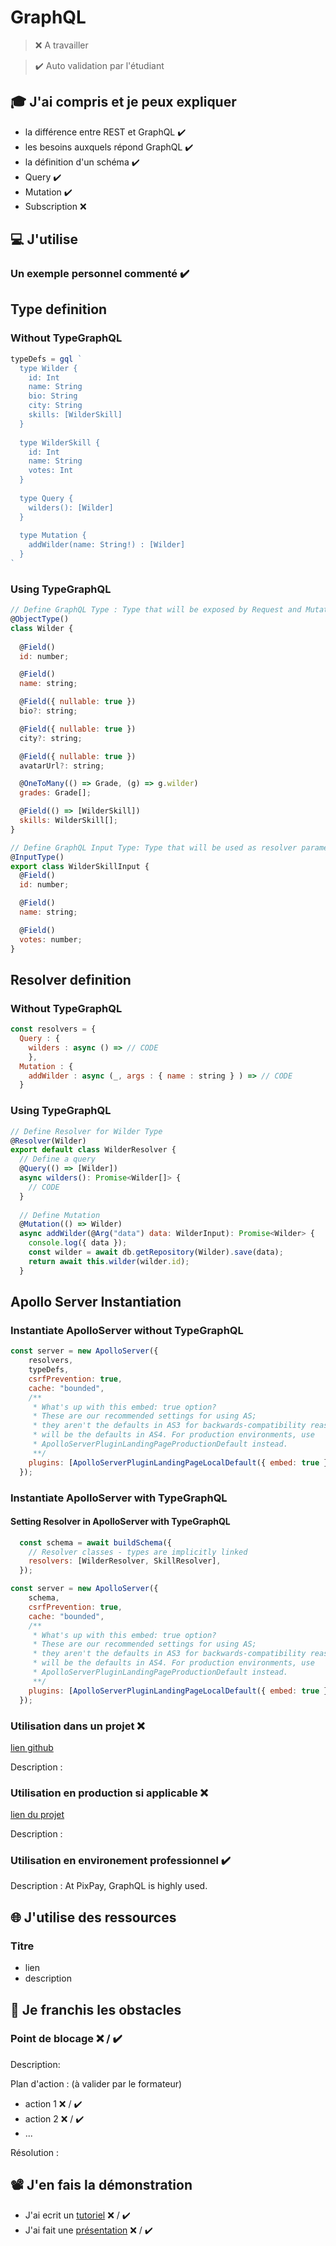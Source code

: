 # GraphQL

> ❌ A travailler

> ✔️ Auto validation par l'étudiant

## 🎓 J'ai compris et je peux expliquer

- la différence entre REST et GraphQL ✔️
- les besoins auxquels répond GraphQL ✔️
- la définition d'un schéma ✔️
- Query ✔️
- Mutation ✔️
- Subscription ❌

## 💻 J'utilise

### Un exemple personnel commenté ✔️

## Type definition
### Without TypeGraphQL
```javascript 
typeDefs = gql `
  type Wilder {
    id: Int
    name: String
    bio: String
    city: String
    skills: [WilderSkill]
  }
  
  type WilderSkill {
    id: Int
    name: String
    votes: Int
  }
  
  type Query {
    wilders(): [Wilder]
  }
  
  type Mutation {
    addWilder(name: String!) : [Wilder]
  }
`
```
### Using TypeGraphQL
```javascript
// Define GraphQL Type : Type that will be exposed by Request and Mutations
@ObjectType()
class Wilder {
  
  @Field()
  id: number;

  @Field()
  name: string;

  @Field({ nullable: true })
  bio?: string;

  @Field({ nullable: true })
  city?: string;

  @Field({ nullable: true })
  avatarUrl?: string;

  @OneToMany(() => Grade, (g) => g.wilder)
  grades: Grade[];

  @Field(() => [WilderSkill])
  skills: WilderSkill[];
}

// Define GraphQL Input Type: Type that will be used as resolver parameters
@InputType()
export class WilderSkillInput {
  @Field()
  id: number;

  @Field()
  name: string;

  @Field()
  votes: number;
}
```

## Resolver definition
### Without TypeGraphQL
```javascript
const resolvers = {
  Query : {
    wilders : async () => // CODE
    },
  Mutation : {
    addWilder : async (_, args : { name : string } ) => // CODE
  }
```

### Using TypeGraphQL
```javascript
// Define Resolver for Wilder Type
@Resolver(Wilder)
export default class WilderResolver {
  // Define a query
  @Query(() => [Wilder])
  async wilders(): Promise<Wilder[]> {
    // CODE
  }
  
  // Define Mutation
  @Mutation(() => Wilder)
  async addWilder(@Arg("data") data: WilderInput): Promise<Wilder> {
    console.log({ data });
    const wilder = await db.getRepository(Wilder).save(data);
    return await this.wilder(wilder.id);
  }
```

## Apollo Server Instantiation


### Instantiate ApolloServer without TypeGraphQL
```javascript
const server = new ApolloServer({
    resolvers,
    typeDefs,
    csrfPrevention: true,
    cache: "bounded",
    /**
     * What's up with this embed: true option?
     * These are our recommended settings for using AS;
     * they aren't the defaults in AS3 for backwards-compatibility reasons but
     * will be the defaults in AS4. For production environments, use
     * ApolloServerPluginLandingPageProductionDefault instead.
     **/
    plugins: [ApolloServerPluginLandingPageLocalDefault({ embed: true })],
  });
```

### Instantiate ApolloServer with TypeGraphQL

#### Setting Resolver in ApolloServer with TypeGraphQL
```javascript
  const schema = await buildSchema({
    // Resolver classes - types are implicitly linked
    resolvers: [WilderResolver, SkillResolver],
  });
```


```javascript
const server = new ApolloServer({
    schema,
    csrfPrevention: true,
    cache: "bounded",
    /**
     * What's up with this embed: true option?
     * These are our recommended settings for using AS;
     * they aren't the defaults in AS3 for backwards-compatibility reasons but
     * will be the defaults in AS4. For production environments, use
     * ApolloServerPluginLandingPageProductionDefault instead.
     **/
    plugins: [ApolloServerPluginLandingPageLocalDefault({ embed: true })],
  });
```

### Utilisation dans un projet ❌

[lien github](...)

Description :

### Utilisation en production si applicable ❌

[lien du projet](...)

Description :

### Utilisation en environement professionnel ✔️

Description : At PixPay, GraphQL is highly used.

## 🌐 J'utilise des ressources

### Titre

- lien
- description

## 🚧 Je franchis les obstacles

### Point de blocage ❌ / ✔️

Description:

Plan d'action : (à valider par le formateur)

- action 1 ❌ / ✔️
- action 2 ❌ / ✔️
- ...

Résolution :

## 📽️ J'en fais la démonstration

- J'ai ecrit un [tutoriel](...) ❌ / ✔️
- J'ai fait une [présentation](...) ❌ / ✔️
